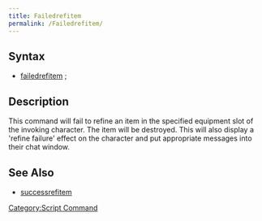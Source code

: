 ```yaml
---
title: Failedrefitem
permalink: /Failedrefitem/
---
```


Syntax
------

-   [failedrefitem](/failedrefitem "wikilink") <equipment slot>;

Description
-----------

This command will fail to refine an item in the specified equipment slot of the invoking character. The item will be destroyed. This will also display a 'refine failure' effect on the character and put appropriate messages into their chat window.

See Also
--------

-   [successrefitem](/successrefitem "wikilink")

[Category:Script Command](/Category:Script_Command "wikilink")